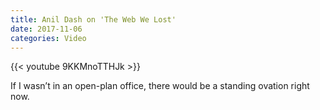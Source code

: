 ```yaml
---
title: Anil Dash on 'The Web We Lost'
date: 2017-11-06
categories: Video
---
```


{{< youtube 9KKMnoTTHJk >}}

If I wasn’t in an open-plan office, there would be a standing ovation right now.
